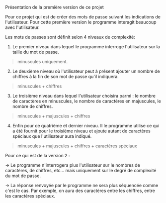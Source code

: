 Présentation de la première version de ce projet

Pour ce projet qui est de créer des mots de passe suivant les indications de l'utilisateur. 
Pour cette première version le programme interagit beaucoup avec l'utilisateur.

Les mots de passes sont définit selon 4 niveaux de complexité:

1.  Le premier niveau dans lequel le programme interroge l'utilisateur sur la taille du mot de passe.
> minuscules uniquement.

2. Le deuxième niveau où l'utilisateur peut à présent ajouter un nombre de chiffres à la fin de son mot de passe qu'il indiquera.
> minuscules + chiffres

3. Le troisième niveau dans lequel l'utilisateur choisira parmi : le nombre de caractères en minuscules, le nombre de caractères en majuscules, le nombre de chiffres.
> minuscules + majuscules + chiffres

4. Enfin pour ce quatrième et dernier niveau. Il le programme utilise ce qui a été fournit pour le troisième niveau et ajoute autant de caractères spéciaux que l'utilisateur aura indiqué.
> minuscules + majuscules + chiffres + caractères spéciaux


Pour ce qui est de la version 2 : 

-> Le programme n'interrogera plus l'utilisateur sur le nombres de caractères, de chiffres, etc... mais uniquement sur le degré de complexité du mot de passe.

-> La réponse renvoyée par le programme ne sera plus séquencée comme c'est le cas. Par exemple, on aura des caractères entre les chiffres, entre les caractères spéciaux.
